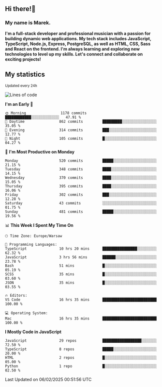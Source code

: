 ## Hi there!👋 ##
### My name is Marek. ###

**I'm a full-stack developer and professional musician with a passion for building dynamic web applications. My tech stack includes JavaScript, TypeScript, Node.js, Express, PostgreSQL, as well as HTML, CSS, Sass and React on the frontend. I'm always learning and exploring new technologies to level up my skills. Let's connect and collaborate on exciting projects!**

## My statistics ##
<sub>Updated every 24h</sub>
<!--START_SECTION:waka-->
![Lines of code](https://img.shields.io/badge/From%20Hello%20World%20I%27ve%20Written-99.1%20thousand%20lines%20of%20code-blue)

**I'm an Early 🐤** 

```text
🌞 Morning                1178 commits        ████████████░░░░░░░░░░░░░   47.91 % 
🌆 Daytime                862 commits         █████████░░░░░░░░░░░░░░░░   35.05 % 
🌃 Evening                314 commits         ███░░░░░░░░░░░░░░░░░░░░░░   12.77 % 
🌙 Night                  105 commits         █░░░░░░░░░░░░░░░░░░░░░░░░   04.27 % 
```
📅 **I'm Most Productive on Monday** 

```text
Monday                   520 commits         █████░░░░░░░░░░░░░░░░░░░░   21.15 % 
Tuesday                  348 commits         ████░░░░░░░░░░░░░░░░░░░░░   14.15 % 
Wednesday                370 commits         ████░░░░░░░░░░░░░░░░░░░░░   15.05 % 
Thursday                 395 commits         ████░░░░░░░░░░░░░░░░░░░░░   16.06 % 
Friday                   302 commits         ███░░░░░░░░░░░░░░░░░░░░░░   12.28 % 
Saturday                 43 commits          ░░░░░░░░░░░░░░░░░░░░░░░░░   01.75 % 
Sunday                   481 commits         █████░░░░░░░░░░░░░░░░░░░░   19.56 % 
```


📊 **This Week I Spent My Time On** 

```text
🕑︎ Time Zone: Europe/Warsaw

💬 Programming Languages: 
TypeScript               10 hrs 20 mins      ████████████████░░░░░░░░░   62.32 % 
JavaScript               3 hrs 56 mins       ██████░░░░░░░░░░░░░░░░░░░   23.78 % 
Bash                     51 mins             █░░░░░░░░░░░░░░░░░░░░░░░░   05.19 % 
SCSS                     35 mins             █░░░░░░░░░░░░░░░░░░░░░░░░   03.60 % 
JSON                     35 mins             █░░░░░░░░░░░░░░░░░░░░░░░░   03.55 % 

🔥 Editors: 
VS Code                  16 hrs 35 mins      █████████████████████████   100.00 % 

💻 Operating System: 
Mac                      16 hrs 35 mins      █████████████████████████   100.00 % 
```

**I Mostly Code in JavaScript** 

```text
JavaScript               29 repos            ██████████████████░░░░░░░   72.50 % 
TypeScript               8 repos             █████░░░░░░░░░░░░░░░░░░░░   20.00 % 
HTML                     2 repos             █░░░░░░░░░░░░░░░░░░░░░░░░   05.00 % 
Python                   1 repo              █░░░░░░░░░░░░░░░░░░░░░░░░   02.50 % 
```




 Last Updated on 06/02/2025 00:51:56 UTC
<!--END_SECTION:waka-->

<!--
**MarekSax/MarekSax** is a ✨ _special_ ✨ repository because its `README.md` (this file) appears on your GitHub profile.

Here are some ideas to get you started:

- 🔭 I’m currently working on ...
- 🌱 I’m currently learning ...
- 👯 I’m looking to collaborate on ...
- 🤔 I’m looking for help with ...
- 💬 Ask me about ...
- 📫 How to reach me: ...
- 😄 Pronouns: ...
- ⚡ Fun fact: ...
-->

